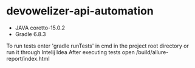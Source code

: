 # devowelizer-api-automation

- JAVA coretto-15.0.2
- Gradle 6.8.3

To run tests enter 'gradle runTests' in cmd in the project root directory or run it through Intelij Idea
After executing tests open /build/allure-report/index.html
